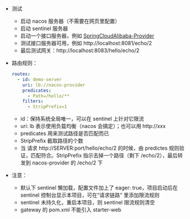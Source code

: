 
- 测试
  - 启动 nacos 服务器（不需要在网页里配置）
  - 启动 sentinel 服务器
  - 启动一个接口服务器，例如 [SpringCloudAlibaba-Provider](https://github.com/mailbyms/SpringCloudAlibaba-Provider)
  - 测试接口服务器可用，例如 http://localhost:8081/echo/2
  - 最后测试网关：http://localhost:8083/hello/echo/2

- 路由规则：
    ```yaml
    routes:
      - id: demo-server
        uri: lb://nacos-provider
        predicates:
          - Path=/hello/**
        filters:
          - StripPrefix=1
    ```
    - id：保持系统全局唯一，可以在 sentinel 上针对它限流
    - uri: lb 表示使用负载均衡（nacos 会搞定）；也可以用 http://xxx
    - predicates 用来测试路径是否匹配而已
    - StripPrefix 截取路径的个数
    - 当 请求 http://SERVER:port/hello/echo/2 的时候，由 predictes 规则验证，匹配符合。StripPrefix 指示去掉一个路径（剩下 /echo/2），最后转发到 nacos-provider 的 /echo/2 下

- 注意：
  - 默认下 sentinel 懒加载，配置文件加上了 eager: true，项目启动后在 sentinel 控制台显示本项目，可在“请求链路“ 里添加限流规则 
  - sentinel 未持久化，重启本项目，则 sentinel 限流规则清空
  - gateway 的 pom.xml 不能引入 starter-web 

